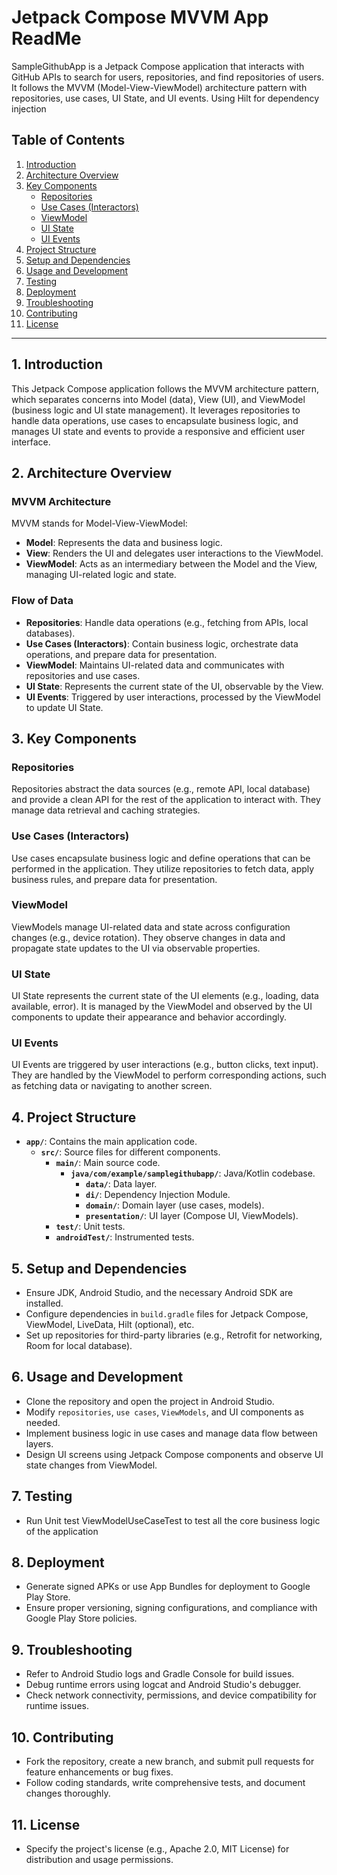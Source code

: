 # Jetpack Compose MVVM App ReadMe

SampleGithubApp is a Jetpack Compose application that interacts with GitHub APIs to search for users, repositories, and find repositories of users. It follows the MVVM (Model-View-ViewModel) architecture pattern with repositories, use cases, UI State, and UI events. Using Hilt for dependency injection


## Table of Contents

1. [Introduction](#introduction)
2. [Architecture Overview](#architecture-overview)
3. [Key Components](#key-components)
    - [Repositories](#repositories)
    - [Use Cases (Interactors)](#use-cases-interactors)
    - [ViewModel](#viewmodel)
    - [UI State](#ui-state)
    - [UI Events](#ui-events)
4. [Project Structure](#project-structure)
5. [Setup and Dependencies](#setup-and-dependencies)
6. [Usage and Development](#usage-and-development)
7. [Testing](#testing)
8. [Deployment](#deployment)
9. [Troubleshooting](#troubleshooting)
10. [Contributing](#contributing)
11. [License](#license)

---

## 1. Introduction

This Jetpack Compose application follows the MVVM architecture pattern, which separates concerns into Model (data), View (UI), and ViewModel (business logic and UI state management). It leverages repositories to handle data operations, use cases to encapsulate business logic, and manages UI state and events to provide a responsive and efficient user interface.

## 2. Architecture Overview

### MVVM Architecture

MVVM stands for Model-View-ViewModel:
- **Model**: Represents the data and business logic.
- **View**: Renders the UI and delegates user interactions to the ViewModel.
- **ViewModel**: Acts as an intermediary between the Model and the View, managing UI-related logic and state.

### Flow of Data
- **Repositories**: Handle data operations (e.g., fetching from APIs, local databases).
- **Use Cases (Interactors)**: Contain business logic, orchestrate data operations, and prepare data for presentation.
- **ViewModel**: Maintains UI-related data and communicates with repositories and use cases.
- **UI State**: Represents the current state of the UI, observable by the View.
- **UI Events**: Triggered by user interactions, processed by the ViewModel to update UI State.

## 3. Key Components

### Repositories

Repositories abstract the data sources (e.g., remote API, local database) and provide a clean API for the rest of the application to interact with. They manage data retrieval and caching strategies.

### Use Cases (Interactors)

Use cases encapsulate business logic and define operations that can be performed in the application. They utilize repositories to fetch data, apply business rules, and prepare data for presentation.

### ViewModel

ViewModels manage UI-related data and state across configuration changes (e.g., device rotation). They observe changes in data and propagate state updates to the UI via observable properties.

### UI State

UI State represents the current state of the UI elements (e.g., loading, data available, error). It is managed by the ViewModel and observed by the UI components to update their appearance and behavior accordingly.

### UI Events

UI Events are triggered by user interactions (e.g., button clicks, text input). They are handled by the ViewModel to perform corresponding actions, such as fetching data or navigating to another screen.

## 4. Project Structure

- **`app/`**: Contains the main application code.
    - **`src/`**: Source files for different components.
        - **`main/`**: Main source code.
            - **`java/com/example/samplegithubapp/`**: Java/Kotlin codebase.
                - **`data/`**: Data layer.
                - **`di/`**: Dependency Injection Module.
                - **`domain/`**: Domain layer (use cases, models).
                - **`presentation/`**: UI layer (Compose UI, ViewModels).
        - **`test/`**: Unit tests.
        - **`androidTest/`**: Instrumented tests.

## 5. Setup and Dependencies

- Ensure JDK, Android Studio, and the necessary Android SDK are installed.
- Configure dependencies in `build.gradle` files for Jetpack Compose, ViewModel, LiveData, Hilt (optional), etc.
- Set up repositories for third-party libraries (e.g., Retrofit for networking, Room for local database).

## 6. Usage and Development

- Clone the repository and open the project in Android Studio.
- Modify `repositories`, `use cases`, `ViewModels`, and UI components as needed.
- Implement business logic in use cases and manage data flow between layers.
- Design UI screens using Jetpack Compose components and observe UI state changes from ViewModel.

## 7. Testing

- Run Unit test ViewModelUseCaseTest to test all the core business logic of the application

## 8. Deployment

- Generate signed APKs or use App Bundles for deployment to Google Play Store.
- Ensure proper versioning, signing configurations, and compliance with Google Play Store policies.

## 9. Troubleshooting

- Refer to Android Studio logs and Gradle Console for build issues.
- Debug runtime errors using logcat and Android Studio's debugger.
- Check network connectivity, permissions, and device compatibility for runtime issues.

## 10. Contributing

- Fork the repository, create a new branch, and submit pull requests for feature enhancements or bug fixes.
- Follow coding standards, write comprehensive tests, and document changes thoroughly.

## 11. License

- Specify the project's license (e.g., Apache 2.0, MIT License) for distribution and usage permissions.


